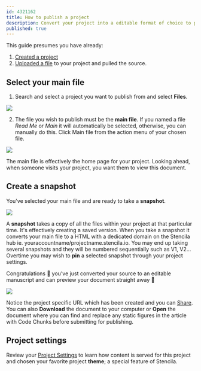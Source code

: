 ```yaml
---
id: 4321162
title: How to publish a project
description: Convert your project into a editable format of choice to publish
published: true
---
```


This guide presumes you have already:
1. [Created a project](./create-a-project.md) 
2. [Uploaded a file](../sources/upload.md) to your project and pulled the source. 

## Select your main file

1. Search and select a project you want to publish from and select **Files**.

![](https://i.imgur.com/9YE1vo1.png)

2. The file you wish to publish must be the **main file**. If you named a file _Read Me_ or _Main_ it will automatically be selected, otherwise, you can manually do this.  Click Main file from the action menu of your chosen file.

![](https://i.imgur.com/ObLjYe9.png)

The main file is effectively the home page for your project. Looking ahead, when someone visits your project, you want them to view this document.

## Create a snapshot

You've selected your main file and are ready to take a **snapshot**. 

![](https://i.imgur.com/TgpGx1L.png) 

A **snapshot** takes a copy of all the files within your project at that particular time. It's effectively creating a saved version. 
When you take a snapshot it converts your main file to a HTML with a dedicated domain on the Stencila hub ie.  youraccountname/projectname.stencila.io. 
You may end up taking several snapshots and they will be numbered sequentially such as V1, V2... Overtime you may wish to **pin** a selected snapshot through your project settings.

Congratulations 👏 you’ve just converted your source to an editable manuscript and can preview your document straight away 🤖

![](https://i.imgur.com/5y7HQDC.png)

Notice the project specific URL which has been created and you can [Share](./share-a-project.md).  You can also **Download** the document to your computer or **Open** the document where you can find and replace any static figures in the article with Code Chunks before submitting for publishing.  

## Project settings
Review your [Project Settings](./project-settings.md) to learn how content is served for this project and chosen your favorite project **theme**; a special feature of Stencila. 

